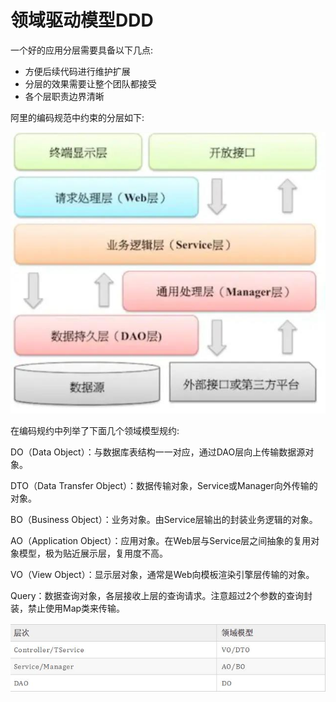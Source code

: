 # 领域驱动模型DDD

一个好的应用分层需要具备以下几点:

- 方便后续代码进行维护扩展
- 分层的效果需要让整个团队都接受
- 各个层职责边界清晰

阿里的编码规范中约束的分层如下:

![](../../images/share/designpattern/ddd/ddd1.jpg)

在编码规约中列举了下面几个领域模型规约:

DO（Data Object）：与数据库表结构一一对应，通过DAO层向上传输数据源对象。

DTO（Data Transfer Object）：数据传输对象，Service或Manager向外传输的对象。

BO（Business Object）：业务对象。由Service层输出的封装业务逻辑的对象。

AO（Application Object）：应用对象。在Web层与Service层之间抽象的复用对象模型，极为贴近展示层，复用度不高。

VO（View Object）：显示层对象，通常是Web向模板渲染引擎层传输的对象。

Query：数据查询对象，各层接收上层的查询请求。注意超过2个参数的查询封装，禁止使用Map类来传输。

![](../../images/share/designpattern/ddd/ddd2.jpg)
